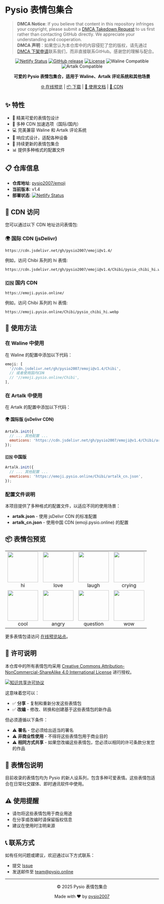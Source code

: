 # Pysio 表情包集合

> **DMCA Notice**: If you believe that content in this repository infringes your copyright, please submit a [DMCA Takedown Request](https://github.com/pysio2007/emoji/issues/new?template=dmca-takedown.md) to us first rather than contacting GitHub directly. We appreciate your understanding and cooperation.  
> **DMCA 声明**：如果您认为本仓库中的内容侵犯了您的版权，请先通过[DMCA 下架申请](https://github.com/pysio2007/emoji/issues/new?template=dmca-takedown.md)联系我们，而非直接联系GitHub。感谢您的理解与配合。

<div align="center">

[![Netlify Status](https://api.netlify.com/api/v1/badges/e243fc1d-1288-434a-ab58-15ff156b6d5b/deploy-status)](https://app.netlify.com/sites/pysio-emoji/deploys)
[![GitHub release](https://img.shields.io/github/v/release/pysio2007/emoji)](https://github.com/pysio2007/emoji/releases)
[![License](https://img.shields.io/badge/license-CC%20BY--NC--SA%204.0-blue)](LICENSE)
![Waline Compatible](https://img.shields.io/badge/Waline-Compatible-brightgreen)
![Artalk Compatible](https://img.shields.io/badge/Artalk-Compatible-orange)

**可爱的 Pysio 表情包集合，适用于 Waline、Artalk 评论系统和其他场景**

[🌐 在线预览](https://emoji.pysio.online) | [📦 下载](https://github.com/pysio2007/emoji/releases) | [📝 使用文档](#使用方法) | [🔗 CDN](#cdn-访问)

</div>

## ✨ 特性

- 🌈 精美可爱的表情包设计
- 🚀 多种 CDN 加速选项（国际/国内）
- 💻 完美兼容 Waline 和 Artalk 评论系统
- 📱 响应式设计，适配各种设备
- 🔄 持续更新的表情包集合
- 📊 提供多种格式的配置文件

## 📋 仓库信息

- **仓库地址**: [pysio2007/emoji](https://github.com/pysio2007/emoji)
- **当前版本**: v1.4
- **部署状态**: [![Netlify Status](https://api.netlify.com/api/v1/badges/e243fc1d-1288-434a-ab58-15ff156b6d5b/deploy-status)](https://app.netlify.com/sites/pysio-emoji/deploys)

## 🚀 CDN 访问

您可以通过以下 CDN 地址访问表情包:

### 🌍 国际 CDN (jsDelivr)

```
https://cdn.jsdelivr.net/gh/pysio2007/emoji@v1.4/
```

例如，访问 Chibi 系列的 hi 表情:

```
https://cdn.jsdelivr.net/gh/pysio2007/emoji@v1.4/Chibi/pysio_chibi_hi.webp
```

### 🇨🇳 国内 CDN

```
https://emoji.pysio.online/
```

例如，访问 Chibi 系列的 hi 表情:

```
https://emoji.pysio.online/Chibi/pysio_chibi_hi.webp
```

## 💬 使用方法

### 在 Waline 中使用

在 Waline 的配置中添加以下代码：

```js
emoji: [
  '//cdn.jsdelivr.net/gh/pysio2007/emoji@v1.4/Chibi',
  // 或者使用国内CDN
  // '//emoji.pysio.online/Chibi',
],
```

### 在 Artalk 中使用

在 Artalk 的配置中添加以下代码：

#### 🌍 国际版 (jsDelivr CDN)

```js
Artalk.init({
  // ... 其他配置 ...
  emoticons: 'https://cdn.jsdelivr.net/gh/pysio2007/emoji@v1.4/Chibi/artalk.json',
});
```

#### 🇨🇳 中国版

```js
Artalk.init({
  // ... 其他配置 ...
  emoticons: 'https://emoji.pysio.online/Chibi/artalk_cn.json',
});
```

### 配置文件说明

本项目提供了多种格式的配置文件，以适应不同的使用场景：

- **artalk.json** - 使用 jsDelivr CDN 的标准配置
- **artalk_cn.json** - 使用中国 CDN (emoji.pysio.online) 的配置

## 📦 表情包预览

<table>
  <tr>
    <td align="center"><img src="https://emoji.pysio.online/Chibi/pysio_chibi_hi.webp" width="100" /><br>hi</td>
    <td align="center"><img src="https://emoji.pysio.online/Chibi/pysio_chibi_love.webp" width="100" /><br>love</td>
    <td align="center"><img src="https://emoji.pysio.online/Chibi/pysio_chibi_laugh.webp" width="100" /><br>laugh</td>
    <td align="center"><img src="https://emoji.pysio.online/Chibi/pysio_chibi_crying.webp" width="100" /><br>crying</td>
  </tr>
  <tr>
    <td align="center"><img src="https://emoji.pysio.online/Chibi/pysio_chibi_cool.webp" width="100" /><br>cool</td>
    <td align="center"><img src="https://emoji.pysio.online/Chibi/pysio_chibi_angry.webp" width="100" /><br>angry</td>
    <td align="center"><img src="https://emoji.pysio.online/Chibi/pysio_chibi_question.webp" width="100" /><br>question</td>
    <td align="center"><img src="https://emoji.pysio.online/Chibi/pysio_chibi_wow.webp" width="100" /><br>wow</td>
  </tr>
</table>

更多表情包请访问 [在线预览站点](https://emoji.pysio.online)。

## 📜 许可说明

本仓库中的所有表情包均采用 [Creative Commons Attribution-NonCommercial-ShareAlike 4.0 International License](LICENSE) 进行授权。

<a rel="license" href="http://creativecommons.org/licenses/by-nc-sa/4.0/"><img alt="知识共享许可协议" style="border-width:0" src="https://i.creativecommons.org/l/by-nc-sa/4.0/88x31.png" /></a>

这意味着您可以：
- ✅ **分享** - 复制和重新分发这些表情包
- ✅ **改编** - 修改、转换和创建基于这些表情包的新作品

但必须遵循以下条件：
- ⚠️ **署名** - 您必须给出适当的署名
- ⚠️ **非商业性使用** - 不得将这些表情包用于商业目的
- ⚠️ **相同方式共享** - 如果您改编这些表情包，您必须以相同的许可条款分发您的作品

## 📝 表情包说明

目前收录的表情包均为 Pysio 的新人设系列，包含多种可爱表情。这些表情包适合在日常社交媒体、即时通讯软件中使用。

## ⚠️ 使用提醒

- 请勿将这些表情包用于商业用途
- 在分享或改编时请保留版权信息
- 建议在使用时注明来源


## 📞 联系方式

如有任何问题或建议，欢迎通过以下方式联系：

- 提交 [Issue](https://github.com/pysio2007/emoji/issues)
- 发送邮件至 [team@pysio.online](team@pysio.online)

---

<div align="center">

© 2025 Pysio 表情包集合

Made with ❤️ by [pysio2007](https://github.com/pysio2007)

</div>
